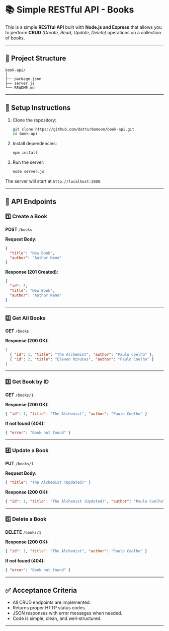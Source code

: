 # 📚 Simple RESTful API - Books

This is a simple **RESTful API** built with **Node.js and Express** that allows you to perform **CRUD** *(Create, Read, Update, Delete)* operations on a collection of books.

---

## 📂 Project Structure

```
book-api/
│
├── package.json
├── server.js
└── README.md
```

---

## 🚀 Setup Instructions

1. Clone the repository:
   ```bash
   git clone https://github.com/datturbomoon/book-api.git
   cd book-api
   ```

2. Install dependencies:

   ```bash
   npm install
   ```

3. Run the server:

   ```bash
   node server.js
   ```

The server will start at `http://localhost:3000`.

---

## 📌 API Endpoints

### 1️⃣ Create a Book

**POST** `/books`

**Request Body:**

```json
{
  "title": "New Book",
  "author": "Author Name"
}
```

**Response (201 Created):**

```json
{
  "id": 3,
  "title": "New Book",
  "author": "Author Name"
}
```

---

### 2️⃣ Get All Books

**GET** `/books`

**Response (200 OK):**

```json
[
  { "id": 1, "title": "The Alchemist", "author": "Paulo Coelho" },
  { "id": 2, "title": "Eleven Minutes", "author": "Paulo Coelho" }
]
```

---

### 3️⃣ Get Book by ID

**GET** `/books/1`

**Response (200 OK):**

```json
{ "id": 1, "title": "The Alchemist", "author": "Paulo Coelho" }
```

**If not found (404):**

```json
{ "error": "Book not found" }
```

---

### 4️⃣ Update a Book

**PUT** `/books/1`

**Request Body:**

```json
{ "title": "The Alchemist (Updated)" }
```

**Response (200 OK):**

```json
{ "id": 1, "title": "The Alchemist (Updated)", "author": "Paulo Coelho" }
```

---

### 5️⃣ Delete a Book

**DELETE** `/books/1`

**Response (200 OK):**

```json
{ "id": 1, "title": "The Alchemist", "author": "Paulo Coelho" }
```

**If not found (404):**

```json
{ "error": "Book not found" }
```

---

## ✅ Acceptance Criteria

* All CRUD endpoints are implemented.
* Returns proper HTTP status codes.
* JSON responses with error messages when needed.
* Code is simple, clean, and well-structured.

---
